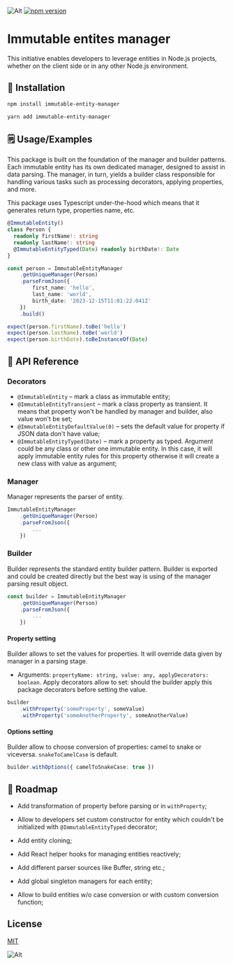 ![Alt](https://github.com/dkildar/immutable-entity-manager/actions/workflows/main.yml/badge.svg)
[![npm version](https://badge.fury.io/js/immutable-entity-manager.svg)](https://badge.fury.io/js/immutable-entity-manager)
# Immutable entites manager


This initiative enables developers to leverage entities in Node.js projects, whether on the client side or in any other Node.js environment.

## 🔨 Installation


```bash
npm install immutable-entity-manager
```
```bash
yarn add immutable-entity-manager
```

## 🗒️ Usage/Examples
This package is built on the foundation of the manager and builder patterns. Each immutable entity has its own dedicated manager, designed to assist in data parsing. The manager, in turn, yields a builder class responsible for handling various tasks such as processing decorators, applying properties, and more.

This package uses Typescript under-the-hood which means that it generates return type, properties name, etc.

```typescript
@ImmutableEntity()
class Person {
  readonly firstName!: string
  readonly lastName!: string
  @ImmutableEntityTyped(Date) readonly birthDate!: Date
}

const person = ImmutableEntityManager
    .getUniqueManager(Person)
    .parseFromJson({
        first_name: 'hello',
        last_name: 'world',
        birth_date: '2023-12-15T11:01:22.041Z'
    })
    .build()

expect(person.firstName).toBe('hello')
expect(person.lastName).toBe('world')
expect(person.birthDate).toBeInstanceOf(Date)
```


## 📑 API Reference

### Decorators
- `@ImmutableEntity` – mark a class as immutable entity;
- `@ImmutableEntityTransient` – mark a class property as transient. It means that property won't be handled by manager and builder, also value won't be set;
- `@ImmutableEntityDefaultValue(0)` – sets the default value for property if JSON data don't have value;
- `@ImmutableEntityTyped(Date)` – mark a property as typed. Argument could be any class or other one immutable entity. In this case, it will apply immutable entity rules for this property otherwise it will create a new class with value as argument;

### Manager
Manager represents the parser of entity.
```typescript
ImmutableEntityManager
    .getUniqueManager(Person)
    .parseFromJson({
        ...
    })
```

### Builder
Builder represents the standard entity builder pattern. Builder is exported and could be created directly but the best way is using of the manager parsing result object.
```typescript
const builder = ImmutableEntityManager
    .getUniqueManager(Person)
    .parseFromJson({
        ...
    })
```
#### Property setting
Builder allows to set the values for properties. It will override data given by manager in a parsing stage.
- Arguments: `propertyName: string, value: any, applyDecorators: boolean`. Apply decorators allow to set: should the builder apply this package decorators before setting the value.
```typescript
builder
    .withProperty('someProperty', someValue)
    .withProperty('someAnotherProperty', someAnotherValue)
```
#### Options setting
Builder allow to choose conversion of properties: camel to snake or viceversa. `snakeToCamelCase` is default.
```typescript
builder.withOptions({ camelToSnakeCase: true })
```
## 🙌 Roadmap

- Add transformation of property before parsing or in `withProperty`;

- Allow to developers set custom constructor for entity which couldn't be initialized with `@ImmutableEntityTyped` decorator;

- Add entity cloning;

- Add React helper hooks for managing entities reactively;

- Add different parser sources like Buffer, string etc.;

- Add global singleton managers for each entity;

- Allow to build entities w/o case conversion or with custom conversion function;


## License

[MIT](https://choosealicense.com/licenses/mit/)

![Alt](https://repobeats.axiom.co/api/embed/1a4ff13569e6c9267a67f6bbcf2b17b98507d9e7.svg "Repobeats analytics image")
